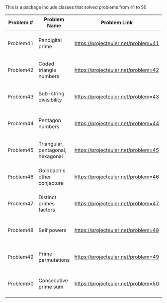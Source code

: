 This is a package include classes that solved problems from 41 to 50

|   Problem #   | Problem Name  | Problem Link  |  Solved Date  |  Solved Time  |
| ------------- | ------------- | ------------- | ------------- | ------------- |
|   Problem41   | Pandigital prime |  https://projecteuler.net/problem=41  | 2014-12-16 11:01 pm | 0h18m13s |
|   Problem42   | Coded triangle numbers |  https://projecteuler.net/problem=42  | 2014-12-16 11:23 pm | 0h14m00s |
|   Problem43   | Sub-string divisibility |  https://projecteuler.net/problem=43  | 2014-12-16 12:45 pm | 1h16m18s |
|   Problem44   | Pentagon numbers |  https://projecteuler.net/problem=44  | 2014-12-17 12:42 am | 0h52m22s |
|   Problem45   | Triangular, pentagonal, hexagonal |  https://projecteuler.net/problem=45  | 2014-12-17 01:38 pm | 0h29m41s |
|   Problem46   | Goldbach's other conjecture |  https://projecteuler.net/problem=46  | 2014-12-17 10:28 pm | 0h19m46s |
|   Problem47   | Distinct primes factors |  https://projecteuler.net/problem=47  | 2014-12-18 02:00 am | 0h23m23s |
|   Problem48   | Self powers |  https://projecteuler.net/problem=48  | 2014-12-18 02:22 am | 0h05m54s |
|   Problem49   | Prime permutations |  https://projecteuler.net/problem=49  | 2014-12-18 03:02 am | 0h35m47s |
|   Problem50   | Consecutive prime sum |  https://projecteuler.net/problem=50  | 2014-12-18 03:24 am | 0h12m49s |
